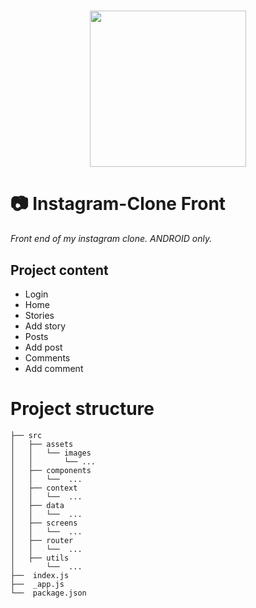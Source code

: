 <h1 align="center">
    <img height="250" src="https://www.themrphone.com/tech/wp-content/uploads/2019/07/Instagram-Dark-Mode-featured.jpg">
</h1>

# 📷  Instagram-Clone Front
*Front end of my instagram clone.*
*ANDROID only.*

## Project content
- Login
- Home
- Stories
- Add story
- Posts
- Add post
- Comments
- Add comment

# Project structure

```shell
├── src
│   ├── assets
│   │   └── images
│   │       └── ...
│   ├── components
│   │   └──  ...
│   ├── context
│   │   └──  ...
│   ├── data
│   │   └──  ...  
│   ├── screens
│   │   └──  ...
│   ├── router
│   │   └──  ...
│   ├── utils
│       └──  ...
├──  index.js
├──  _app.js
└──  package.json
```
